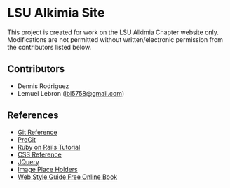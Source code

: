 # LSU Alkimia Site #

This project is created for work on the LSU Alkimia Chapter website only.  Modifications are not permitted without written/electronic permission from the contributors listed below.

## Contributors ##

* Dennis Rodriguez
* Lemuel Lebron (lbl5758@gmail.com)

## References ##

* [Git Reference](http://gitref.org/index.html)  
* [ProGit](http://progit.org/book/)  
* [Ruby on Rails Tutorial](http://ruby.railstutorial.org/)  
* [CSS Reference](http://www.w3schools.com/cssref/default.asp)  
* [JQuery](http://jquery.com/)  
* [Image Place Holders](http://placehold.it/)  
* [Web Style Guide Free Online Book](http://webstyleguide.com/wsg3/index.html)  